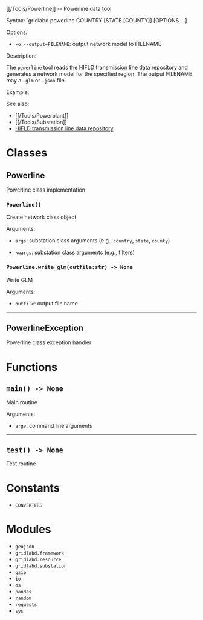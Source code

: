 [[/Tools/Powerline]] -- Powerline data tool

Syntax: `gridlabd powerline COUNTRY [STATE [COUNTY]] [OPTIONS ...]

Options:

* `-o|--output=FILENAME`: output network model to FILENAME

Description:

The `powerline` tool reads the HIFLD transmission line data repository and
generates a network model for the specified region.  The output FILENAME may
a `.glm` or `.json` file.  

Example:

See also:

* [[/Tools/Powerplant]]
* [[/Tools/Substation]]
* [HIFLD transmission line data repository](https://hifld-geoplatform.hub.arcgis.com/datasets/geoplatform::transmission-lines/about)



# Classes

## Powerline

Powerline class implementation

### `Powerline()`

Create network class object

Arguments:

* `args`: substation class arguments (e.g., `country`, `state`, `county`)

* `kwargs`: substation class arguments (e.g., filters)


### `Powerline.write_glm(outfile:str) -> None`

Write GLM

Arguments:

* `outfile`: output file name


---

## PowerlineException

Powerline class exception handler

# Functions

## `main() -> None`

Main routine

Arguments:

* `argv`: command line arguments


---

## `test() -> None`

Test routine

# Constants

* `CONVERTERS`

# Modules

* `geojson`
* `gridlabd.framework`
* `gridlabd.resource`
* `gridlabd.substation`
* `gzip`
* `io`
* `os`
* `pandas`
* `random`
* `requests`
* `sys`
